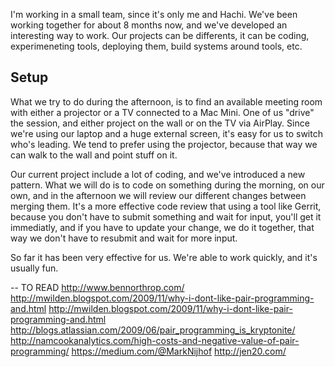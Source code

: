 I'm working in a small team, since it's only me and Hachi.  We've been working together for about 8 months now, and we've developed an interesting way to work.  Our projects can be differents, it can be coding, experimeneting tools, deploying them, build systems around tools, etc.

## Setup

What we try to do during the afternoon, is to find an available meeting room with either a projector or a TV connected to a Mac Mini.  One of us "drive" the session, and either project on the wall or on the TV via AirPlay.  Since we're using our laptop and a huge external screen, it's easy for us to switch who's leading.  We tend to prefer using the projector, because that way we can walk to the wall and point stuff on it.

Our current project include a lot of coding, and we've introduced a new pattern.  What we will do is to code on something during the morning, on our own, and in the afternoon we will review our different changes between merging them.  It's a more effective code review that using a tool like Gerrit, because you don't have to submit something and wait for input, you'll get it immediatly, and if you have to update your change, we do it together, that way we don't have to resubmit and wait for more input.

So far it has been very effective for us.  We're able to work quickly, and it's usually fun.

-- TO READ
http://www.bennorthrop.com/
http://mwilden.blogspot.com/2009/11/why-i-dont-like-pair-programming-and.html
http://mwilden.blogspot.com/2009/11/why-i-dont-like-pair-programming-and.html
http://blogs.atlassian.com/2009/06/pair_programming_is_kryptonite/
http://namcookanalytics.com/high-costs-and-negative-value-of-pair-programming/
https://medium.com/@MarkNijhof
http://jen20.com/
